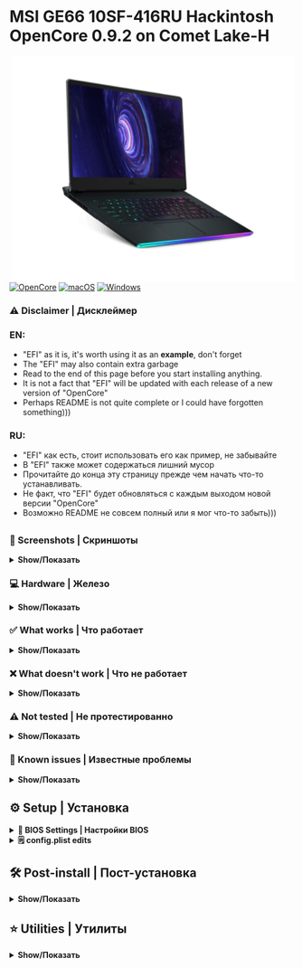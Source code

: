 # MSI GE66 10SF-416RU Hackintosh OpenCore 0.9.2 on Comet Lake-H

<img valign="right" align="right" src="./Images/MSI GE66 Raider 10SF.png" alt="MSI GE66 Raider" width="500">

[![OpenCore](https://img.shields.io/badge/OpenCore-0.9.2-green.svg)](https://github.com/acidanthera/OpenCorePkg/releases/tag/0.9.1)
[![macOS](https://img.shields.io/badge/macOS_Ventura-13.3-orange.svg)](https://support.apple.com/en-us/HT213670)
[![Windows](https://img.shields.io/badge/Windows_11-22H2-blue.svg)](https://learn.microsoft.com/en-US/windows/release-health/status-windows-11-22h2)

### ⚠️ Disclaimer | Дисклеймер

### EN:
- "EFI" as it is, it's worth using it as an **example**, don't forget
- The "EFI" may also contain extra garbage
- Read to the end of this page before you start installing anything.
- It is not a fact that "EFI" will be updated with each release of a new version of "OpenCore"
- Perhaps README is not quite complete or I could have forgotten something)))

### RU:
- "EFI" как есть, стоит использовать его как пример, не забывайте
- В "EFI" также может содержаться лишний мусор
- Прочитайте до конца эту страницу прежде чем начать что-то устанавливать.
- Не факт, что "EFI" будет обновляться с каждым выходом новой версии "OpenCore"
- Возможно README не совсем полный или я мог что-то забыть)))
##

### 📸 Screenshots | Скриншоты
<details>
<summary><strong>Show/Показать</strong></summary>
<br>

<p align="center">
<img src="./Images/VenturaGE66.png" alt="macOS Ventura MSI GE66 Raider" width="700">
<img src="./Images/Geekbench 6.png" alt="macOS Ventura MSI GE66 Raider Geekbench 6" width="700">
<img src="./Images/HWMonitorSMC2.png" alt="macOS Ventura MSI GE66 Raider HWMonitorSMC2" width="700">
</p>

</details>

### 💻 Hardware | Железо
<details>
<summary><strong>Show/Показать</strong></summary>
<br>

| Component                      | Brand/info                                | Extra         |
|--------------------------------|:-----------------------------------------:|:-------------:|
| **Display**                    | `15.6" FHD (1920x1080), 240Hz, IPS-Level` | Used ACPI `SSDT-PNLF` and boot-args `-igfxblr` for fix backlight and `-igfxmpc` for 240Hz|
| **Chipset**                    | `Intel® HM470`                                         |  |
| **CPU**                        | `Intel® Core i7-10875H 2.30GHz up to 5.10GHz`          |  |
| **iGPU**                       | `Intel® UHD Graphics 630`                 | 2048Mb with used key `framebuffer-patch-enable=01000000` and `framebuffer-unifiedmem=00000080 ` |
| **dGPU**                       | `NVIDIA® GeForce RTX™ 2070 with 8GB GDDR6`             | Disabled with ACPI `SSDT-dGPU-Off.aml` |
| **RAM**                        | `Kingston Fury Impact DDR4 2x16Gb 3200mhz`             |  |
| **NVMe SSD #1**                | `NTFS` `WD PC SN730 512GB` (Windows is installed here) | Visible in macOS and available in read-only mode |
| **NVMe SSD #2**                | `NTFS` `WD BLACK SN750 1TB` (Used under Windows)       | Visible in macOS and available in read-only mode |
| **External SSD #3 [USB 3.0]**  | `APFS` `Kingston A400 256GB` (macOS is installed here) |  |
| **WIFI+Bluetooth card**        | `Killer® Wi-Fi 6 AX1650i 160MHz + Bluetooth v5.1` `Intel® AX201NGW`     | Used kexts v2.2.0 `AirportItlwm` `IntelBluetoothFirmware` `BlueToolFixup` |
| **Ethernet**                   | `Intel® Killer E3100 2.5Gbps` `Intel® I225`           | Used kext `AppleIntelI210Ethernet` and boot-args: `e1000=0` |
| **Audio**                      | `Dynaudio 2x2W Speakers` `Realtek ALC298` | Used key in Device Properties `layout-id = 11` |
| **Microphone+Audio jack+**     | `1x Mic-in/Headphone-out Combo Jack`      | Same as in "Audio" |
| **Webcamera**                  | `FHD type (30fps@1080p)`                  | Same as in "I/O Ports" |
| **Keyboard**                   | `Per-Key RGB Keyboard`                    | Used kexts `VooDooPS2Controllers` and same as in "I/O Ports" for Aurora/Per key RGB |
| **Trackpad**                   | `Synaptics`                               | Used ACPI `SSDT-GPI0` and Kexts `VooDooI2C` `VooDooI2CSynaptics` |
| **Battery**                    | `99.99 Wh`                                |  |
| **I/O Ports**                  | `1x Type-C (USB3.2 Gen2 / DP)` `1x Type-C USB3.2 Gen2x2` `2x Type-A USB3.2 Gen1` `1x Type-A USB3.2 Gen2` `1x SD (XC/HC) Card Reader` `1x HDMI™ 2.1 (4K @ 60Hz) HDMI™` `1x Mini-DisplayPort` `1x RJ45` | Used kexts `USBToolBox` and `UTBMap` |
| **BIOS** | `E1541IMS.*0F` | * - 10F or 30F |

</details>

### ✅️ What works | Что работает
<details>
<summary><strong>Show/Показать</strong></summary>
<br>

| English                                          | Russian                                       |
|--------------------------------------------------|-----------------------------------------------|
| Intel UHD 630 with acceleration and 2048Mb memory | Intel UHD 630 с ускорением и памятью 2048 МБ |
| Power management | Управление питанием |
| Sleep/Wake-up including from the lid | Сон/Пробуждение в том числе от крышки |
| Audio/Microphone/Audio jack | Звук/Микрофон/Аудио джек |
| Battery percentage | Процент заряда батареи |
| USB ports | USB порты |
| Adjusting the display brightness | Регулировка яркости дисплея |
| WIFI/Bluetooth | WIFI/Bluetooth |
| iServices* | iServices* |
| Dual Boot OS | Двойная загрузка ОС |
| Keyboard with backlight | Клавиатура с подсветкой |
| Trackpad | Трекпад |
| FN keys including brightness and sound adjustment | FN keys включая регулировку яркости и звука |
| Internal webcamera | Встроенная камера |
| Ethernet port RJ-45 | Интернет порт RJ-45 |
| Intel Turbo Boost | Intel Turbo Boost |
| Card reader | Картридер |

`*` - [GenSMBIOS](https://dortania.github.io/OpenCore-Post-Install/universal/iservices.html#using-gensmbios) </br>
English: You need to generate the data and insert it into the config, the guide on how to do this is indicated under the star </br>
Russian: Вам нужно сгенерировать данные и подставить их в конфиг, руководство как это сделать указано под звездочкой
</details>


### ❌️ What doesn't work | Что не работает
<details>
<summary><strong>Show/Показать</strong></summary>
<br>

| English                                                      | Russian                                                      |
|--------------------------------------------------------------|--------------------------------------------------------------|
| Nvidia RTX 2070 - Disabled because there are no drivers      | Nvidia RTX 2070 Отключена, т.к. нет драйверов           |
| Airdrop (can be fixed with a Broadcom card)                  | Airdrop (может быть исправлен с помощью карты Broadcom) |
| Sidecar Wireless - Use an iPad as a second display for a Mac | Sidecar Wireless - Использование iPad в качестве второго дисплея для компьютера Mac |
| Universal Control - Use a single keyboard and mouse between Mac and iPad | Универсальное управление - использование одной клавиатуры и мыши для работы на компьютере Mac и устройстве iPad |
| Unlock your Mac with your Apple Watch | Авторазблокировка компьютера Mac с помощью часов Apple Watch                   |
| Use Handoff to continue tasks on your other devices | Использование функции Handoff для продолжения выполнения задач на других устройствах |
| HDMI and Display port - because it is connected to discrete graphics from Nvidia | HDMI и Display Port - т.к. он подключен к дискретной графике от  Nvidia |
| DRM - because this requires a supported discrete graphics | DRM - т.к. для этого нужна поддерживаемая дискретная графика |
| Readings from fans | Показания с вентиляторов |

</details>

### ⚠️ Not tested | Не протестированно
<details>
<summary><strong>Show/Показать</strong></summary>
<br>

| English                 | Russian                |
|-------------------------|------------------------|
| Video output over USB-C | Видеовыход через USB-C |

</details>

### 🫠 Known issues | Известные проблемы
<details>
<summary><strong>Show/Показать</strong></summary>
<br>

| English                                         | Russian                                             |
|-------------------------------------------------|-----------------------------------------------------|
| WIFI may not connect after logging in           | WIFI Может не подключиться после входа в систему    |
| Bluetooth may not connect to devices right away | Bluetooth может не сразу подключаться к устройствам |
| A couple of times it happened that the settings of the trackpad and/or the control center were lost | Пару раз встречалось что сбивались настройки трекпада и/или пункта управления |
| After booting into Windows and then booting into mac OS, the speakers may stop working. To prevent this from happening, after Windows, go to the boot menu, select the disk with the installed mac OS, but do not boot into it, and click turn off from below and wait until the disk indicator goes out (about 10 seconds), then you can boot into macOS, the speakers will work | После загрузки в Windows и последующей загрузки в macOS могут перестать работать динамики. Чтобы такое не происходило, после Windows, зайдите в меню загрузки, выберите диск с установленной macOS, но не загружайтесь в неё, а нажмите снизу выключить и дождитесь пока погаснет индикатор использования диска (примерно 10 сек), затем можете загружаться в macOS, динамики будут работать |

</details>

## ⚙️ Setup | Установка

<details>
<summary><strong>🔧 BIOS Settings | Настройки BIOS</strong></summary>
</br>
English: Standard settings, with the exception of Secure Boot
</br>
</br>
Russian: Стандартные настройки, за исключением Secure Boot
</br> 
</br>

| **Hidden BIOS Settings / Скрытые настройки BIOS** | `Right Shift` + `Right Ctrl` + `Left Alt` + `F2` |
|---|---|

| ***Advanced*** | |
|:--|:-:|
| Power & Performance - CPU-Power Management Control - Configure CPU Lock Options - CFG lock | `Enabled` |
| Intel Virtualization Technology | `Enabled` |
| VT-d | `Enabled` |
| System Agent (SA) Configuration - Graphics Configuration - DVMT Pre-Allocated | `64M` |
| USB Configuration - USB Controller | `Enabled` |
| USB Configuration - XHCI Hand-off | `Enabled` |
| USB Configuration - Legacy USB Support | `Auto` |
| Intel(R) Speed Shift Technology | `Enabled` |

| ***Boot*** | |
|:--|---|
| Fast Boot | `Enabled` |

| ***Security*** | |
|:--|---|
| Secure Boot > Secure Boot Support | `Enabled` |

</details>

<details>
<summary><strong>🗒 config.plist edits</strong></summary>
  
### Generating SMBIOS + Fix iServices:

English: You need to generate the data (Type, Serial, Board Serial, SmUUID, ROM) and insert it into the config, a complete guide on how to do this is indicated under the star 
</br>
</br>
Russian: Вам нужно сгенерировать данные (Type, Serial, Board Serial, SmUUID, ROM) и подставить их в конфиг, полное руководство как это сделать указано под звездочкой
</br>

| | English - Quick Guide | Russian - Краткое руководство |
|---|---|---|
| 1. | [Download GenSMBIOS](https://github.com/corpnewt/GenSMBIOS) | [Скачать GenSMBIOS](https://github.com/corpnewt/GenSMBIOS) |
| 2. | Start GenSMBIOS and select option 1 to download and install MacSerial | Запустите GenSMBIOS и выберите опцию 1, чтобы загрузить и установить MacSerial |
| 3. | Select option 3 and enter `MacBookPro16,1 10` 10 serial numbers will be generated | Выберите опцию 3 и введите `MacBookPro16,1 10` будут сгенерированы 10 шт. серийников |
| 4. | Copy and check Serial: `XXXXXX...` on [Apple page](https://checkcoverage.apple.com/) | Cкопируйте и проверьте Serial: `XXXXX...` на [странице Apple](https://checkcoverage.apple.com/) |
| 5. | If you get a red message saying "Sorry, we can't verify coverage for this serial number." then it's all right! Otherwise, go back to GenSMBIOS and select the next serial number from the previously generated ones | Если вы получите красное сообщение со словами "Извините, мы не можем проверить покрытие для этого серийного номера". тогда все в порядке! В противном случае вернитесь в GenSMBIOS и выберите следующий серийный номер из ранее сгенерированных |
| 6. | Open the config.plist and go to Platforminfo > Generic | Откройте config.plist и перейдите в Platforminfo > Generic |
| 7. | Enter the data corresponding to the desired serial number, where `Type=SystemProductName`, `Serial=SystemSerialNumber`,  `Board Serial=MLB`, `SmUUID=SystemUUID`, `ROM=ROM` | Впишите  данные соответствующие нужному серийному номеру, где `Type=SystemProductName`, `Serial=SystemSerialNumber`,  `Board Serial=MLB`, `SmUUID=SystemUUID`, `ROM=ROM` |
| 8. | Save and reboot | Сохраните и перезагрузитесь |
| **!!!** | **Important: We need an invalid serial number!** | **ВАЖНО: Нам нужен недействительный серийный номер!** |

[GenSMBIOS Complete Guide | Полная Инструкция](https://dortania.github.io/OpenCore-Post-Install/universal/iservices.html#using-gensmbios) </br>

</details>


## 🛠 Post-install | Пост-установка
<details>
<summary><strong>Show/Показать</strong></summary>
<br>
  
| English | Russian |
|---|---|
| Go to utilities, download and install OpenCore Configurator, the first time you will need to open with Ctrl | Перейдите в утилиты, скачайте и установите OpenCore Configurator, первый раз потребуется открытие с Ctrl |
| In the control center, click on OpenCore Configurator and mount the EFI section of the installation flash drive and the EFI section of the disk on which macOS was installed | В пункте управления нажмите на OpenСore Configurator и смонтируйте раздел EFI установочной флешки и раздел EFI диска на который устанавливался macOS |
| Copy EFI folder from the USB flash drive to the disk with the installed macOS | Скопируйте папку EFI с флешки на диск с установленной macOS |
| Unplug installation USB flash drive and restart the laptop, while restarting, hold down the F11 key to access the boot menu | Отключите установочную USB флешку и перезагрузите ноутбук, во время перезагрузки удерживайте нажатой клавишу F11, чтобы получить доступ к меню загрузки |
| In boot menu, select the disk with macOS installed | В меню загрузки выберите диск с установленной macOS |

</details>

## ⭐️ Utilities | Утилиты
<details>
<summary><strong>Show/Показать</strong></summary>
<br>

[OpenCore Configurator](https://mackie100projects.altervista.org/download-opencore-configurator/)
</br>
[Hackintool](https://github.com/benbaker76/Hackintool/releases)
</br>
[HWMonitorSMC2](https://github.com/CloverHackyColor/HWMonitorSMC2/releases)
</br>
[PlistEdit Pro](https://www.fatcatsoftware.com/plisteditpro/)
</br>
[IORegistryExplorer](https://github.com/utopia-team/IORegistryExplorer/releases)
</br>
[MaciASL](https://github.com/acidanthera/MaciASL/releases)
</br>
[Intel Power Gadget](https://www.intel.com/content/dam/develop/external/us/en/documents/downloads/intel-power-gadget.dmg)
  
</details>
